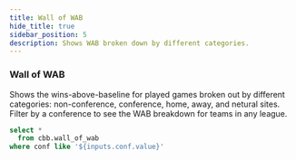 ```yaml
---
title: Wall of WAB
hide_title: true
sidebar_position: 5
description: Shows WAB broken down by different categories. 
---
```


### Wall of WAB

Shows the wins-above-baseline for played games broken out by different categories: non-conference, conference, home, away, and netural sites. Filter by a conference to see the WAB breakdown for teams in any league. 

```sql wall_of_wab 
select *
  from cbb.wall_of_wab
where conf like '${inputs.conf.value}'
```

<Dropdown data={wall_of_wab} name=conf value=conf defaultValue="%">
  <DropdownOption value="%" valueLabel="Conference"/>
  </Dropdown>

  <DataTable data={wall_of_wab} rows=25 search=true rowNumbers=true>
  <Column id=team title="Team"/>
  <Column id=total contentType=colorscale colorScale={['#fbb0a9', 'floralwhite', '#c3f6c3']} colorMid=0 fmt=num2 title="WAB +/-"/>
  <Column id=non_con contentType=colorscale colorScale={['#fbb0a9', 'floralwhite', '#c3f6c3']} colorMid=0 fmt=num2  title="Non-Conf" colGroup="Type"/>
  <Column id=league contentType=colorscale colorScale={['#fbb0a9', 'floralwhite', '#c3f6c3']} colorMid=0 fmt=num2  title="Conf" colGroup="Type"/>
  <Column id=quad_1 contentType=colorscale colorScale={['#fbb0a9', 'floralwhite', '#c3f6c3']} colorMid=0 fmt=num2  title="Q1" colGroup="Quadrants"/>
  <Column id=quad_2 contentType=colorscale colorScale={['#fbb0a9', 'floralwhite', '#c3f6c3']} colorMid=0 fmt=num2  title="Q2" colGroup="Quadrants"/>
  <Column id=quad_3 contentType=colorscale colorScale={['#fbb0a9', 'floralwhite', '#c3f6c3']} colorMid=0 fmt=num2  title="Q3" colGroup="Quadrants"/>
  <Column id=quad_4 contentType=colorscale colorScale={['#fbb0a9', 'floralwhite', '#c3f6c3']} colorMid=0 fmt=num2  title="Q4" colGroup="Quadrants"/>
  </DataTable>
  

